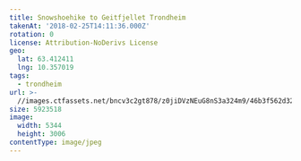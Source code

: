 ```yaml
---
title: Snowshoehike to Geitfjellet Trondheim
takenAt: '2018-02-25T14:11:36.000Z'
rotation: 0
license: Attribution-NoDerivs License
geo:
  lat: 63.412411
  lng: 10.357019
tags:
  - trondheim
url: >-
  //images.ctfassets.net/bncv3c2gt878/z0jiDVzNEuG8nS3a324m9/46b3f562d32e5239c77d35ddfc2eda0c/snowshoehike-to-geitfjellet-trondheim_39770272264_o
size: 5923518
image:
  width: 5344
  height: 3006
contentType: image/jpeg
---
```


